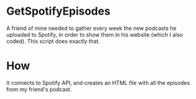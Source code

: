 # GetSpotifyEpisodes
A friend of mine needed to gather every week the new podcasts he uploaded to Spotify, in order to show them in his website (which I also coded). This script does exactly that.

# How

It connects to Spotify API, and creates an HTML file with all the episodes from my friend's podcast.

